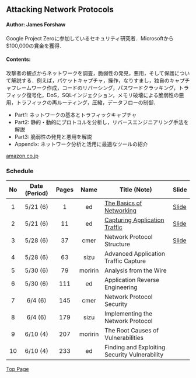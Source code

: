 ## Attacking Network Protocols
#### Author: James Forshaw
Google Project Zeroに参加しているセキュリティ研究者．Microsoftから$100,000の賞金を獲得．

#### Contents:
攻撃者の観点からネットワークを調査，脆弱性の発見，悪用，そして保護について解説する．例えば，パケットキャプチャ，操作，なりすまし，独自のキャプチャフレームワーク作成，コードのリバーシング，パスワードクラッキング，トラフィック復号化，DoS，SQLインジェクション，メモリ破壊による脆弱性の悪用，トラフィックの再ルーティング，圧縮，データフローの制御．
  - Part1: ネットワークの基本とトラフィックキャプチャ
  - Part2: 静的・動的にプロトコルを分析し，リバースエンジニアリング手法を解説
  - Part3: 脆弱性の発見と悪用を解説
  - Appendix: ネットワーク分析と活用に最適なツールの紹介

[amazon.co.jp](https://www.amazon.co.jp/Attacking-Network-Protocols-James-Forshaw/dp/1593277504/ref=sr_1_fkmrnull_1?__mk_ja_JP=カタカナ&keywords=attacking+network+protocols&qid=1557849710&s=gateway&sr=8-1-fkmrnull)

### Schedule

| No  | Date (Period) | Pages | Name    | Title (Note)                                  | Slide                                                                       |
|:---:|:-------------:|:-----:|:-------:|-----------------------------------------------|-----------------------------------------------------------------------------|
| 1   | 5/21 (6)      | 1     | ed      | [The Basics of Networking](./01/note.md)      | [Slide](https://drive.google.com/open?id=1vmu8rco-xRKfhPiGfXumr0Ymjf9KhiLk) |
| 2   | 5/21 (6)      | 11    | ed      | [Capturing Application Traffic](./02/note.md) | [Slide](https://drive.google.com/open?id=1b4tKN78VuOfmfIuL8BZ4XekYtV6H31sQ) |
| 3   | 5/28 (6)      | 37    | cmer    | Network Protocol Structure                    | [Slide](https://drive.google.com/file/d/1ScwHTwmxvrvqLDu_MRPPl0svg6Hm8J9h/view?usp=sharing)                                                                            |
| 4   | 5/28 (6)      | 63    | sizu    | Advanced Application Traffic Capture          |                                                                             |
| 5   | 5/30 (6)      | 79    | moririn | Analysis from the Wire                        |                                                                             |
| 6   | 5/30 (6)      | 111   | ed      | Application Reverse Engineering               |                                                                             |
| 7   | 6/4  (6)      | 145   | cmer    | Network Protocol Security                     |                                                                             |
| 8   | 6/4  (6)      | 179   | sizu    | Implementing the Network Protocol             |                                                                             |
| 9   | 6/10 (4)      | 207   | moririn | The Root Causes of Vulnerabilities            |                                                                             |
| 10  | 6/10 (4)      | 233   | ed      | Finding and Exploiting Security Vulnerability |                                                                             |


[Top Page](../index.md)
